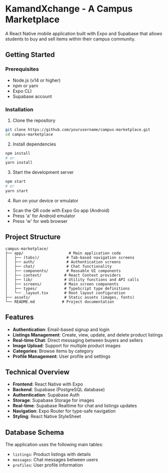 # KamandXchange - A Campus Marketplace

A React Native mobile application built with Expo and Supabase that allows students to buy and sell items within their campus community.

## Getting Started

### Prerequisites
- Node.js (v14 or higher)
- npm or yarn
- Expo CLI
- Supabase account

### Installation

1. Clone the repository
```bash
git clone https://github.com/yourusername/campus-marketplace.git
cd campus-marketplace
```

2. Install dependencies
```bash
npm install
# or
yarn install
```

3. Start the development server
```bash
npm start
# or
yarn start
```

4. Run on your device or emulator
- Scan the QR code with Expo Go app (Android)
- Press 'a' for Android emulator
- Press 'w' for web browser

## Project Structure

```
campus-marketplace/
├── app/                    # Main application code
│   ├── (tabs)/            # Tab-based navigation screens
│   ├── auth/              # Authentication screens
│   ├── chat/              # Chat functionality
│   ├── components/        # Reusable UI components
│   ├── context/          # React Context providers
│   ├── lib/              # Utility functions and API calls
│   ├── screens/          # Main screen components
│   ├── types/            # TypeScript type definitions
│   └── _layout.tsx       # Root layout configuration
├── assets/               # Static assets (images, fonts)
└── README.md            # Project documentation
```

## Features

- **Authentication**: Email-based signup and login
- **Listings Management**: Create, view, update, and delete product listings
- **Real-time Chat**: Direct messaging between buyers and sellers
- **Image Upload**: Support for multiple product images
- **Categories**: Browse items by category
- **Profile Management**: User profile and settings

## Technical Overview

- **Frontend**: React Native with Expo
- **Backend**: Supabase (PostgreSQL database)
- **Authentication**: Supabase Auth
- **Storage**: Supabase Storage for images
- **Real-time**: Supabase Realtime for chat and listings updates
- **Navigation**: Expo Router for type-safe navigation
- **Styling**: React Native StyleSheet

## Database Schema

The application uses the following main tables:
- `listings`: Product listings with details
- `messages`: Chat messages between users
- `profiles`: User profile information